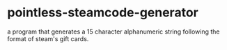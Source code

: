 # pointless-steamcode-generator
a program that generates a 15 character alphanumeric string following the format of steam's gift cards.
